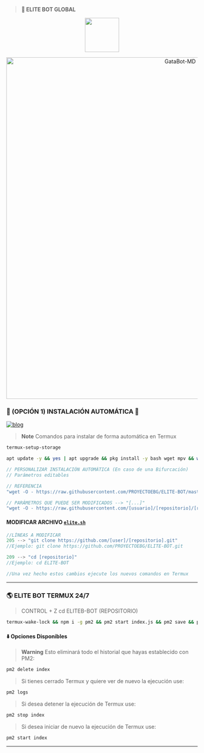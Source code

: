 > <b>🚀 ELITE BOT GLOBAL</b>
 
<p align="center"> 
<a href="https://github.com/GataNina-Li"><img src="http://readme-typing-svg.herokuapp.com?font=mono&size=17&duration=4000&color=F7B11B&center=falso&vCenter=falso&lines=ELITE+BOT+GLOBAL+; ERES+EL+MEJOR+RECUÉRDALO+SIEMPRE.+%F0%9F%92%96" height="90px"></a> 
</p>

<p align="center">
<img src="https://telegra.ph/file/0541d4ac7ecf51a1faca9.jpg" alt="GataBot-MD" width="900"/>
</p>
</div>

### 🌟 (OPCIÓN 1) INSTALACIÓN AUTOMÁTICA 🫰
[![blog](https://img.shields.io/badge/Instalacion-Automatica-FF0000?style=for-the-badge&logo=youtube&logoColor=white)](https://youtu.be/ZA7ZKB8Mo9k?si=u6puIzNEQGvJTBZG)
> **Note** Comandos para instalar de forma automática en Termux  
```bash
termux-setup-storage
```
```bash
apt update -y && yes | apt upgrade && pkg install -y bash wget mpv && wget -O - https://raw.githubusercontent.com/PROYECTOEBG/ELITE-BOT/master/elite.sh | bash
```
```js
// PERSONALIZAR INSTALACIÓN AUTOMÁTICA (En caso de una Bifurcación)
// Parámetros editables

// REFERENCIA
"wget -O - https://raw.githubusercontent.com/PROYECTOEBG/ELITE-BOT/master/elite.sh | bash"

// PARÁMETROS QUE PUEDE SER MODIFICADOS --> "[...]"
"wget -O - https://raw.githubusercontent.com/[usuario]/[repositorio]/[rama]/elite.sh | bash"
```
#### MODIFICAR ARCHIVO [`elite.sh`](https://github.com/GataNina-Li/GataBot-MD/blob/master/gata.sh)
```js
//LÍNEAS A MODIFICAR
205 --> "git clone https://github.com/[user]/[repositorio].git"
//Ejemplo: git clone https://github.com/PROYECTOEBG/ELITE-BOT.git

209 --> "cd [repositorio]"
//Ejemplo: cd ELITE-BOT

//Una vez hecho estos cambios ejecute los nuevos comandos en Termux
```

----
### 🌎 ELITE BOT TERMUX 24/7
> CONTROL + Z
> cd ELITEB-BOT (REPOSITORIO)
```bash
termux-wake-lock && npm i -g pm2 && pm2 start index.js && pm2 save && pm2 logs 
``` 
#### ⬇️ Opciones Disponibles
> **Warning** Esto eliminará todo el historial que hayas establecido con PM2:
```bash 
pm2 delete index
``` 
> Si tienes cerrado Termux y quiere ver de nuevo la ejecución use:
```bash 
pm2 logs 
``` 
> Si desea detener la ejecución de Termux use:
```bash 
pm2 stop index
``` 
> Si desea iniciar de nuevo la ejecución de Termux use:
```bash 
pm2 start index
``` 
----
